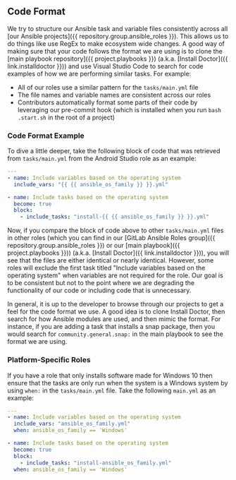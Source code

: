 ## Code Format

We try to structure our Ansible task and variable files consistently across all [our Ansible projects]({{ repository.group.ansible_roles }}). This allows us to do things like use RegEx to make ecosystem wide changes. A good way of making sure that your code follows the format we are using is to clone the [main playbook repository]({{ project.playbooks }}) (a.k.a. [Install Doctor]({{ link.installdoctor }})) and use Visual Studio Code to search for code examples of how we are performing similar tasks. For example:

- All of our roles use a similar pattern for the `tasks/main.yml` file
- The file names and variable names are consistent across our roles
- Contributors automatically format some parts of their code by leveraging our pre-commit hook (which is installed when you run `bash .start.sh` in the root of a project)

### Code Format Example

To dive a little deeper, take the following block of code that was retrieved from `tasks/main.yml` from the Android Studio role as an example:

```yaml
---
- name: Include variables based on the operating system
  include_vars: "{{ {{ ansible_os_family }} }}.yml"

- name: Include tasks based on the operating system
  become: true
  block:
    - include_tasks: "install-{{ {{ ansible_os_family }} }}.yml"
```

Now, if you compare the block of code above to other `tasks/main.yml` files in other roles (which you can find in our [GitLab Ansible Roles group]({{ repository.group.ansible_roles }}) or our [main playbook]({{ project.playbooks }})) (a.k.a. [Install Doctor]({{ link.installdoctor }})), you will see that the files are either identical or nearly identical. However, some roles will exclude the first task titled "Include variables based on the operating system" when variables are not required for the role. Our goal is to be consistent but not to the point where we are degrading the functionality of our code or including code that is unnecessary.

In general, it is up to the developer to browse through our projects to get a feel for the code format we use. A good idea is to clone Install Doctor, then search for how Ansible modules are used, and then mimic the format. For instance, if you are adding a task that installs a snap package, then you would search for `community.general.snap:` in the main playbook to see the format we are using.

### Platform-Specific Roles

If you have a role that only installs software made for Windows 10 then ensure that the tasks are only run when the system is a Windows system by using `when:` in the `tasks/main.yml` file. Take the following `main.yml` as an example:

```yaml
---
- name: Include variables based on the operating system
  include_vars: "ansible_os_family.yml"
  when: ansible_os_family == 'Windows'

- name: Include tasks based on the operating system
  become: true
  block:
    - include_tasks: "install-ansible_os_family.yml"
  when: ansible_os_family == 'Windows'
```
